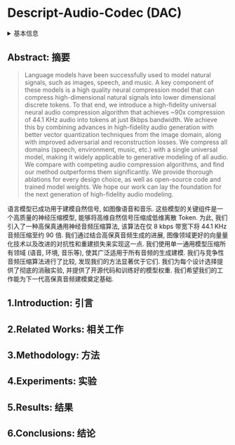 # Descript-Audio-Codec (DAC)

<details>
<summary>基本信息</summary>

- 标题: High-Fidelity Audio Compression with Improved RVQGAN
- 作者:
  | 序号 | 作者 | 机构 |
  | :-: | --- | --- |
  | 01 | [Rithesh Kumar](../../Authors/Rithesh_Kumar.md) | [Descript.Inc.](../../Institutions/Descript.Inc.md) |
  | 02 | [Prem Seetharaman](../../Authors/Prem_Seetharaman.md) | [Descript.Inc.](../../Institutions/Descript.Inc.md) |
  | 03 | [Alejandro Luebs](../../Authors/Alejandro_Luebs.md) | [Descript.Inc.](../../Institutions/Descript.Inc.md) |
  | 04 | [Ishaan Kumar](../../Authors/Ishaan_Kumar.md) | [Descript.Inc.](../../Institutions/Descript.Inc.md) |
  | 05 | [Kundan Kumar](../../Authors/Kundan_Kumar.md) | [Descript.Inc.](../../Institutions/Descript.Inc.md) |
- 机构:
  | 序号 | 机构 | 占比 |
  | :-: | --- | :-: |
  | 01 | [Descript.Inc.](../../Institutions/Descript.Inc.md) | 05/05 |
- 时间:
  - 预印时间: 2023.06.11 ArXiv v1
  - 预印时间: 2023.10.26 ArXiv v2
  - 更新笔记: 2024.09.05
- 发表:
  - [NeurIPS 2023 Spotlight](../../Publications/NeurIPS.md)
- 链接:
  - [ArXiv](https://arxiv.org/abs/2306.06546)
  - [DOI]()
  - [Github]()
  - [Demo]()
  - [Scholar](https://scholar.google.com/scholar?cluster=16726259316566193091)
- 标签:
  - ?
- 页数: ?
- 引用: ?
- 被引: 114
- 数据:
  - ? 
- 对比:
  - ?
- 复现:
  - ?

</details>

## Abstract: 摘要

> Language models have been successfully used to model natural signals, such as images, speech, and music. 
> A key component of these models is a high quality neural compression model that can compress high-dimensional natural signals into lower dimensional discrete tokens. 
> To that end, we introduce a high-fidelity universal neural audio compression algorithm that achieves ~90x compression of 44.1 KHz audio into tokens at just 8kbps bandwidth. 
> We achieve this by combining advances in high-fidelity audio generation with better vector quantization techniques from the image domain, along with improved adversarial and reconstruction losses. 
> We compress all domains (speech, environment, music, etc.) with a single universal model, making it widely applicable to generative modeling of all audio. 
> We compare with competing audio compression algorithms, and find our method outperforms them significantly. 
> We provide thorough ablations for every design choice, as well as open-source code and trained model weights. 
> We hope our work can lay the foundation for the next generation of high-fidelity audio modeling.

语言模型已成功用于建模自然信号, 如图像语音和音乐.
这些模型的关键组件是一个高质量的神经压缩模型, 能够将高维自然信号压缩成低维离散 Token.
为此, 我们引入了一种高保真通用神经音频压缩算法, 该算法在仅 8 kbps 带宽下将 44.1 KHz 音频压缩至约 90 倍.
我们通过结合高保真音频生成的进展, 图像领域更好的向量量化技术以及改进的对抗性和重建损失来实现这一点.
我们使用单一通用模型压缩所有领域 (语音, 环境, 音乐等), 使其广泛适用于所有音频的生成建模.
我们与竞争性音频压缩算法进行了比较, 发现我们的方法显著优于它们.
我们为每个设计选择提供了彻底的消融实验, 并提供了开源代码和训练好的模型权重.
我们希望我们的工作能为下一代高保真音频建模奠定基础.

## 1.Introduction: 引言

## 2.Related Works: 相关工作

## 3.Methodology: 方法

## 4.Experiments: 实验

## 5.Results: 结果

## 6.Conclusions: 结论
